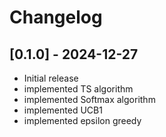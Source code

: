 # Changelog

## [0.1.0] - 2024-12-27

- Initial release
- implemented TS algorithm
- implemented Softmax algorithm
- implemented UCB1
- implemented epsilon greedy